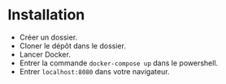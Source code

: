 # Installation
  - Créer un dossier.
  - Cloner le dépôt dans le dossier.
  - Lancer Docker.
  - Entrer la commande ``docker-compose up`` dans le powershell.
  - Entrer ``localhost:8080`` dans votre navigateur.
